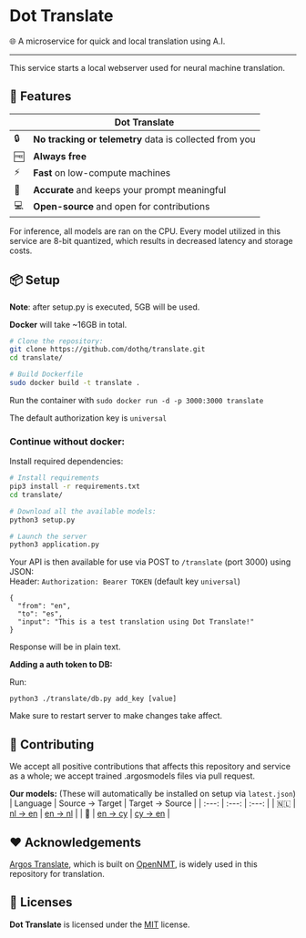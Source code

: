 # Dot Translate
🌐 A microservice for quick and local translation using A.I.

---

This service starts a local webserver used for neural machine translation.


## 🚀 Features

|  | Dot Translate |
| - | ------------ |
| 🔒 | **No tracking or telemetry** data is collected from you |
| 🆓 | **Always free** |
| ⚡️ | **Fast** on low-compute machines |
| 📝 | **Accurate** and keeps your prompt meaningful |
| 💻 | **Open-source** and open for contributions |

For inference, all models are ran on the CPU. Every model utilized in this service are 8-bit quantized, which results in decreased latency and storage costs.

## 📦️ Setup

**Note**: after setup.py is executed, 5GB will be used.

**Docker** will take ~16GB in total.


```bash
# Clone the repository:
git clone https://github.com/dothq/translate.git
cd translate/

# Build Dockerfile
sudo docker build -t translate .
```

Run the container with `sudo docker run -d -p 3000:3000 translate`

The default authorization key is `universal`

### **Continue without docker:**

Install required dependencies:
```bash
# Install requirements
pip3 install -r requirements.txt
cd translate/

# Download all the available models:
python3 setup.py

# Launch the server
python3 application.py
```

Your API is then available for use via POST to `/translate` (port 3000) using JSON:
<br>
Header: `Authorization: Bearer TOKEN` (default key `universal`)
```
{
  "from": "en",
  "to": "es",
  "input": "This is a test translation using Dot Translate!"
}
```
Response will be in plain text.

**Adding a auth token to DB:**

Run:
```
python3 ./translate/db.py add_key [value]
```
Make sure to restart server to make changes take affect.

## 🔧 Contributing

We accept all positive contributions that affects this repository and service as a whole; we accept trained .argosmodels files via pull request. 

**Our models:**
(These will automatically be installed on setup via `latest.json`)
| Language | Source -> Target | Target -> Source |
| :---: | :---: | :---: |
| 🇳🇱 | [nl -> en](https://cdn.discordapp.com/attachments/842801645611384872/912031467327074374/dutch_en.argosmodel) | [en -> nl](https://cdn.discordapp.com/attachments/842801645611384872/912031363639685130/en_nl.argosmodel) |
| 🏴󠁧󠁢󠁷󠁬󠁳󠁿 | [en -> cy](https://github.com/dothq/translate/releases/download/November-2021/en_cy.argosmodel) | [cy -> en](https://github.com/dothq/translate/releases/download/November-2021/cy_en.argosmodel) |

## ❤️ Acknowledgements

[Argos Translate](https://github.com/argosopentech/argos-translate), which is built on [OpenNMT](https://opennmt.net/), is widely used in this repository for translation.

## 📜 Licenses
**Dot Translate** is licensed under the [MIT](https://spdx.org/licenses/MIT.html) license.
